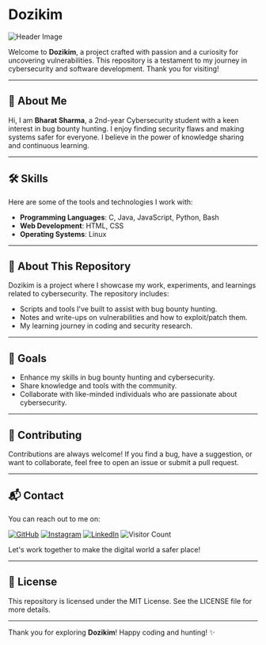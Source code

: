 # Dozikim


![Header Image](https://giffiles.alphacoders.com/262/26205.gif)



Welcome to **Dozikim**, a project crafted with passion and a curiosity for uncovering vulnerabilities. This repository is a testament to my journey in cybersecurity and software development. Thank you for visiting!

---

## 🌟 About Me

Hi, I am **Bharat Sharma**, a 2nd-year Cybersecurity student with a keen interest in bug bounty hunting. I enjoy finding security flaws and making systems safer for everyone. I believe in the power of knowledge sharing and continuous learning.

---

## 🛠️ Skills

Here are some of the tools and technologies I work with:

- **Programming Languages**: C, Java, JavaScript, Python, Bash
- **Web Development**: HTML, CSS
- **Operating Systems**: Linux

---

## 📂 About This Repository

Dozikim is a project where I showcase my work, experiments, and learnings related to cybersecurity. The repository includes:

- Scripts and tools I've built to assist with bug bounty hunting.
- Notes and write-ups on vulnerabilities and how to exploit/patch them.
- My learning journey in coding and security research.

---

## 🎯 Goals

- Enhance my skills in bug bounty hunting and cybersecurity.
- Share knowledge and tools with the community.
- Collaborate with like-minded individuals who are passionate about cybersecurity.

---

## 🤝 Contributing

Contributions are always welcome! If you find a bug, have a suggestion, or want to collaborate, feel free to open an issue or submit a pull request.

---

## 📬 Contact

You can reach out to me on:

[![GitHub](https://img.shields.io/badge/GitHub-181717?style=for-the-badge&logo=github&logoColor=white)](https://github.com/dozikim)
[![Instagram](https://img.shields.io/badge/Instagram-E4405F?style=for-the-badge&logo=instagram&logoColor=white)](https://www.instagram.com/dozikim_96/)
[![LinkedIn](https://img.shields.io/badge/LinkedIn-0A66C2?style=for-the-badge&logo=linkedin&logoColor=white)](https://www.linkedin.com/in/bharat-sharma-6963a8334/)
![Visitor Count](https://visitor-badge.laobi.icu/badge?page_id=dozikim/dozikim)

Let's work together to make the digital world a safer place!

---

## 📜 License

This repository is licensed under the MIT License. See the LICENSE file for more details.

---

Thank you for exploring **Dozikim**! Happy coding and hunting! ✨
